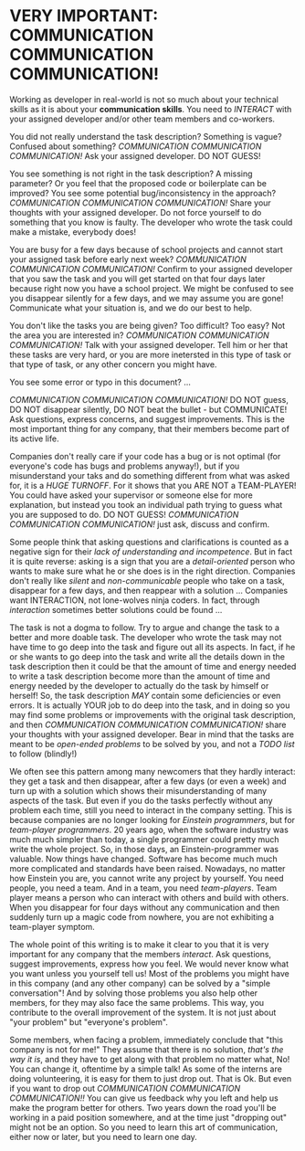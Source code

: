 VERY IMPORTANT: COMMUNICATION COMMUNICATION COMMUNICATION!
=============================================================

Working as developer in real-world is not so much about your technical skills as it is about your **communication skills**. You need to *INTERACT* with your assigned developer and/or other team members and co-workers.

You did not really understand the task description? Something is vague? Confused about something? *COMMUNICATION COMMUNICATION COMMUNICATION!* Ask your assigned developer. DO NOT GUESS!

You see something is not right in the task description? A missing parameter? Or you feel that the proposed code or boilerplate can be improved? You see some potential bug/inconsistency in the approach? *COMMUNICATION COMMUNICATION COMMUNICATION!* Share your thoughts with your assigned developer. Do not force yourself to do something that you know is faulty. The developer who wrote the task could make a mistake, everybody does!

You are busy for a few days because of school projects and cannot start your assigned task before early next week? *COMMUNICATION COMMUNICATION COMMUNICATION!* Confirm to your assigned developer that you saw the task and you will get started on that four days later because right now you have a school project. We might be confused to see you disappear silently for a few days, and we may assume you are gone! Communicate what your situation is, and we do our best to help.

You don't like the tasks you are being given? Too difficult? Too easy? Not the area you are interested in? *COMMUNICATION COMMUNICATION COMMUNICATION!* Talk with your assigned developer. Tell him or her that these tasks are very hard, or you are more inetersted in this type of task or that type of task, or any other concern you might have.

You see some error or typo in this document? ...

*COMMUNICATION COMMUNICATION COMMUNICATION!* DO NOT guess, DO NOT disappear silently, DO NOT beat the bullet - but COMMUNICATE! Ask questions, express concerns, and suggest improvements. This is the most important thing for any company, that their members become part of its active life.

Companies don't really care if your code has a bug or is not optimal (for everyone's code has bugs and problems anyway!), but if you misunderstand your taks and do something different from what was asked for, it is a *HUGE TURNOFF*. For it shows that you ARE NOT a TEAM-PLAYER! You could have asked your supervisor or someone else for more explanation, but instead you took an individual path trying to guess what you are supposed to do. DO NOT GUESS! *COMMUNICATION COMMUNICATION COMMUNICATION!* just ask, discuss and confirm.

Some people think that asking questions and clarifications is counted as a negative sign for their *lack of understanding and incompetence*. But in fact it is quite reverse: asking is a sign that you are a *detail-oriented* person who wants to make sure what he or she does is in the right direction. Companies don't really like *silent* and *non-communicable* people who take on a task, disappear for a few days, and then reappear with a solution ... Companies want INTERACTION, not lone-wolves ninja coders. In fact, through *interaction* sometimes better solutions could be found ...

The task is not a dogma to follow. Try to argue and change the task to a better and more doable task. The developer who wrote the task may not have time to go deep into the task and figure out all its aspects. In fact, if he or she wants to go deep into the task and write all the details down in the task description then it could be that the amount of time and energy needed to write a task description become more than the amount of time and energy needed by the developer to actually do the task by himself or herself! So, the task description *MAY* contain some deficiencies or even errors. It is actually YOUR job to do deep into the task, and in doing so you may find some problems or improvements with the original task description, and then *COMMUNICATION COMMUNICATION COMMUNICATION!* share your thoughts with your assigned developer. Bear in mind that the tasks are meant to be *open-ended problems* to be solved by you, and not a *TODO list* to follow (blindly!)

We often see this pattern among many newcomers that they hardly interact: they get a task and then disappear, after a few days (or even a week) and turn up with a solution which shows their misunderstanding of many aspects of the task. But even if you do the tasks perfectly without any problem each time, still you need to interact in the company setting. This is because companies are no longer looking for *Einstein programmers*, but for *team-player programmers*. 20 years ago, when the software industry was much much simpler than today, a single programmer could pretty much write the whole project. So, in those days, an Einstein-programmer was valuable. Now things have changed. Software has become much much more complicated and standards have been raised. Nowadays, no matter how Einstein you are, you cannot write any project by yourself. You need people, you need a team. And in a team, you need *team-players*. Team player means a person who can interact with others and build with others. When you disappear for four days without any communication and then suddenly turn up a magic code from nowhere, you are not exhibiting a team-player symptom.

The whole point of this writing is to make it clear to you that it is very important for any company that the members *interact*. Ask questions, suggest improvements, express how you feel. We would never know what you want unless you yourself tell us! Most of the problems you might have in this company (and any other company) can be solved by a "simple conversation"! And by solving those problems you also help other members, for they may also face the same problems. This way, you contribute to the overall improvement of the system. It is not just about "your problem" but "everyone's problem".

Some members, when facing a problem, immediately conclude that "this company is not for me!" They assume that there is no solution, *that's the way it is*, and they have to get along with that problem no matter what, No! You can change it, oftentime by a simple talk! As some of the interns are doing volunteering, it is easy for them to just drop out. That is Ok. But even if you want to drop out *COMMUNICATION COMMUNICATION COMMUNICATION!!* You can give us feedback why you left and help us make the program better for others. Two years down the road you'll be working in a paid position somewhere, and at the time just "dropping out" might not be an option. So you need to learn this art of communication, either now or later, but you need to learn one day.
